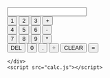 <!DOCTYPE html>
<html lang="en">
<head>
    <meta charset="UTF-8">
    <meta name="viewport" content="width=device-width, initial-scale=1.0">
    <title>Basic Calculator</title>
    <link rel="stylesheet" type="text/css" href="styles.css">
    
</head>
<body>
    <div id="calculator">
        <input type="text" id="display" readonly>
        <br>
        <input type="button" value="1" onclick="appendToDisplay('1')">
        <input type="button" value="2" onclick="appendToDisplay('2')">
        <input type="button" value="3" onclick="appendToDisplay('3')">
        <input type="button" value="+" onclick="appendToDisplay('+')">
        <br>
        <input type="button" value="4" onclick="appendToDisplay('4')">
        <input type="button" value="5" onclick="appendToDisplay('5')">
        <input type="button" value="6" onclick="appendToDisplay('6')">
        <input type="button" value="-" onclick="appendToDisplay('-')">
        <br>
        <input type="button" value="7" onclick="appendToDisplay('7')">
        <input type="button" value="8" onclick="appendToDisplay('8')">
        <input type="button" value="9" onclick="appendToDisplay('9')">
        <input type="button" value="*" onclick="appendToDisplay('*')">
        <br>
        <input type="button" value="DEL" onclick="deleteLastChar()">
        <input type="button" value="0" onclick="appendToDisplay('0')">
        <input type="button" value="." onclick="appendToDisplay('.')">  
        <input type="button" value="÷" onclick="appendToDisplay('÷')">
        <input type="button" value="CLEAR" onclick="clearDisplay()">
        <input type="button" value="=" onclick="calculate()">

      
    </div>
    <script src="calc.js"></script>
</body>
</html>
